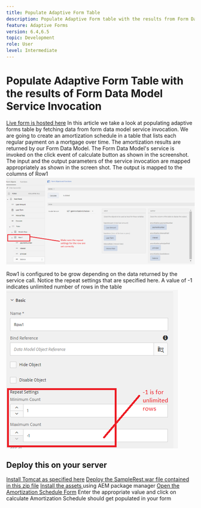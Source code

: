 ```yaml
---
title: Populate Adaptive Form Table 
description: Populate Adaptive Form table with the results from Form Data Model Service Invocations
feature: Adaptive Forms
version: 6.4,6.5
topic: Development
role: User
level: Intermediate
---
```


# Populate Adaptive Form Table with the results of Form Data Model Service Invocation

[Live form is hosted here](https://forms.enablementadobe.com/content/dam/formsanddocuments/amortization/jcr:content?wcmmode=disabled)
In this article we take a look at populating adaptive forms table by fetching data from form data model service invocation. We are going to create an amortization schedule in a table that lists each regular payment on a mortgage over time. The amortization results are returned by our Form Data Model. The Form Data Model's service is invoked on the click event of calculate button as shown in the screenshot. The input and the output parameters of the service invocation are mapped appropriately as shown in the screen shot. The output is mapped to the columns of Row1
![clickevent](assets/amortization.PNG) 

Row1 is configured to be grow depending on the data returned by the service call. Notice the repeat settings that are specified here. A value of -1 indicates unlimited number of rows in the table
![Row1](assets/rowconfiguration.PNG)

## Deploy this on your server

[Install Tomcat as specified here](/help/forms/ic-print-channel-tutorial/set-up-tomcat.md)
[Deploy the SampleRest.war file contained in this zip file](https://experienceleague.adobe.com/docs/experience-manager-learn/forms/assets/common-osgi-bundles/sample-rest.zip)
[Install the assets ](assets/amortizationschedule.zip) using AEM package manager
[Open the Amortization Schedule Form](http://localhost:4502/content/dam/formsanddocuments/amortization/jcr:content?wcmmode=disabled)
Enter the appropriate value and click on calculate
Amortization Schedule should get populated in your form

